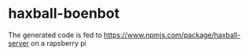 # haxball-boenbot

The generated code is fed to https://www.npmjs.com/package/haxball-server on a rapsberry pi
